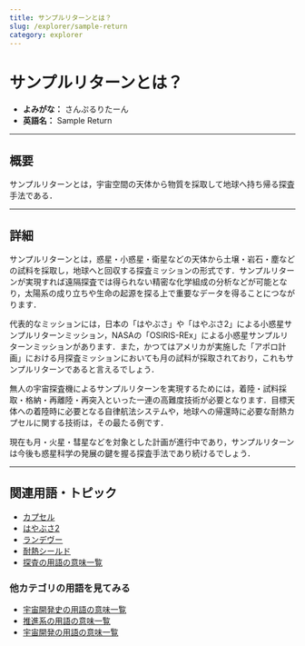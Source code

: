 ```yaml
---
title: サンプルリターンとは？
slug: /explorer/sample-return
category: explorer
---
```


# サンプルリターンとは？

- **よみがな：** さんぷるりたーん  
- **英語名：** Sample Return  

---

## 概要

サンプルリターンとは，宇宙空間の天体から物質を採取して地球へ持ち帰る探査手法である．

---

## 詳細

サンプルリターンとは，惑星・小惑星・衛星などの天体から土壌・岩石・塵などの試料を採取し，地球へと回収する探査ミッションの形式です．サンプルリターンが実現すれば遠隔探査では得られない精密な化学組成の分析などが可能となり，太陽系の成り立ちや生命の起源を探る上で重要なデータを得ることにつながります．

代表的なミッションには，日本の「はやぶさ」や「はやぶさ2」による小惑星サンプルリターンミッション，NASAの「OSIRIS-REx」による小惑星サンプルリターンミッションがあります．また，かつてはアメリカが実施した「アポロ計画」における月探査ミッションにおいても月の試料が採取されており，これもサンプルリターンであると言えるでしょう．

無人の宇宙探査機によるサンプルリターンを実現するためには，着陸・試料採取・格納・再離陸・再突入といった一連の高難度技術が必要となります．目標天体への着陸時に必要となる自律航法システムや，地球への帰還時に必要な耐熱カプセルに関する技術は，その最たる例です．

現在も月・火星・彗星などを対象とした計画が進行中であり，サンプルリターンは今後も惑星科学の発展の鍵を握る探査手法であり続けるでしょう．

---

## 関連用語・トピック

- [カプセル](/docs/explorer/capsule)
- [はやぶさ2](/docs/explorer/hayabusa2)
- [ランデヴー](/docs/explorer/rendezvous)
- [耐熱シールド](/docs/explorer/heat-shield)
- [探査の用語の意味一覧](/docs/category/explorer)

### 他カテゴリの用語を見てみる
- [宇宙開発史の用語の意味一覧](/docs/category/history)
- [推進系の用語の意味一覧](/docs/category/propulsion)
- [宇宙開発の用語の意味一覧](/docs/category/glossary)